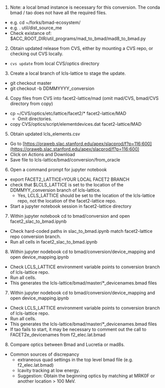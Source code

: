 1. Note: a local bmad instance is necessary for this conversion.  The conda bmad / tao does not have all the required files.
  - e.g. cd ~/forks/bmad-ecosystem/
  - e.g. . util/dist_source_me
  - Check existance of: $ACC_ROOT_DIR/util_programs/mad_to_bmad/mad8_to_bmad.py
2. Obtain updated release from CVS, either by mounting a CVS repo, or checking out CVS locally.
  - `cvs update` from local CVS/optics directory
3. Create a local branch of lcls-lattice to stage the update.
  - git checkout master
  - git checkout -b DDMMYYYY_conversion
4. Copy files from CVS into facet2-lattice/mad (omit mad/CVS, bmad/CVS directory from copy)
  - cp ~/CVS/optics/etc/lattice/facet2/* facet2-lattice/MAD
    - Omit directories.
  - copy CVS/optics/script/elementdevices.dat facet2-lattice/MAD
5. Obtain updated lcls_elements.csv
  - Go to [https://oraweb.slac.stanford.edu/apex/slacprod/f?p=116:600](https://oraweb.slac.stanford.edu/apex/slacprod/f?p=116:600)
  - Click on Actions and Download
  - Save file to lcls-lattice/bmad/conversion/from_oracle
6. Open a command prompt for jupyter notebook
  - export FACET2_LATTICE=YOUR LOCAL FACET2 BRANCH
  - check that $LCLS_LATTICE is set to the location of the DDMMYY_conversion branch of lcls-lattice.
    - Yes, LCLS_LATTICE should be set to the location of the lcls-lattice repo, not the location of the facet2-lattice repo.
  - Start a jupyter notebook session in facet2-lattice directory
7. Within jupyter notebook cd to bmad/conversion and open facet2_slac_to_bmad.ipynb
  - Check hard-coded paths in slac_to_bmad.ipynb match facet2-lattice repo conversion branch.
  - Run all cells in facet2_slac_to_bmad.ipynb
8. Within jupyter nodebook cd to bmad/conversion/device_mapping and open device_mapping.ipynb
  - Check LCLS_LATTICE environment variable points to conversion branch of lcls-lattice repo.
  - Run all cells.
  - This generates the lcls-lattice/bmad/master/*_devicenames.bmad files
7. Within jupyter nodebook cd to bmad/conversion/device_mapping and open device_mapping.ipynb
  - Check LCLS_LATTICE environment variable points to conversion branch of lcls-lattice repo.
  - Run all cells.
  - This generates the lcls-lattice/bmad/master/*_devicenames.bmad files
  - If tao fails to start, it may be necessary to comment out the call to FACET2e_devicenames from f2_elec.lat.bmad
8. Compare optics between Bmad and Lucretia or mad8s.
  - Common sources of discrepancy
    - extraneous quad settings in the top level bmad file (e.g. f2_elec.lat.bmad)
    - lcavity tracking at low energy.
    - Suggestion:  Obtain the beginning optics by matching at MRK0F or another location > 100 MeV.
